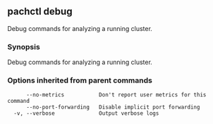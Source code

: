## pachctl debug

Debug commands for analyzing a running cluster.

### Synopsis


Debug commands for analyzing a running cluster.

### Options inherited from parent commands

```
      --no-metrics           Don't report user metrics for this command
      --no-port-forwarding   Disable implicit port forwarding
  -v, --verbose              Output verbose logs
```

